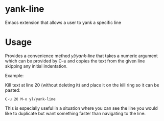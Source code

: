 yank-line
=========

Emacs extension that allows a user to yank a specific line

# Usage

Provides a convenience method _yl/yank-line_ that takes a numeric argument
which can be provided by C-u and copies the text from the given line skipping
any initial indentation.

Example:

Kill text at line 20 (without deleting it) and place it on the kill ring so it
can be pasted:

    C-u 20 M-x yl/yank-line

This is especially useful in a situation where you can see the line you would
like to duplicate but want something faster than navigating to the line.